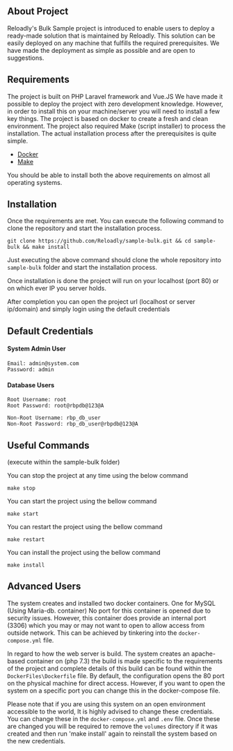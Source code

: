 ## About Project

Reloadly's Bulk Sample project is introduced to enable users to deploy a ready-made solution that is maintained by Reloadly. This solution can be easily deployed on any machine that fulfills the required prerequisites. We have made the deployment as simple as possible and are open to suggestions.

## Requirements

The project is built on PHP Laravel framework and Vue.JS We have made it possible to deploy the project with zero development knowledge. However, in order to install this on your machine/server you will need to install a few key things. The project is based on docker to create a fresh and clean environment. The project also required Make (script installer) to process the installation. The actual installation process after the prerequisites is quite simple.

- [Docker](https://www.docker.com/)
- [Make](https://www.gnu.org/software/make/)

You should be able to install both the above requirements on almost all operating systems.


## Installation

Once the requirements are met. You can execute the following command to clone the repository and start the installation process.

``git clone https://github.com/Reloadly/sample-bulk.git && cd sample-bulk && make install``


Just executing the above command should clone the whole repository into `sample-bulk` folder and start the installation process.

Once installation is done the project will run on your localhost (port 80) or on which ever IP you server holds.

After completion you can open the project url (localhost or server ip/domain) and simply login using the default credentials 

## Default Credentials

#### System Admin User

```
Email: admin@system.com
Password: admin 
```

#### Database Users

```
Root Username: root
Root Password: root@rbpdb@123@A
```

```
Non-Root Username: rbp_db_user
Non-Root Password: rbp_db_user@rbpdb@123@A 
```

## Useful Commands

(execute within the sample-bulk folder)

You can stop the project at any time using the below command 

``make stop``

You can start the project using the bellow command

``make start``

You can restart the project using the bellow command

``make restart``

You can install the project using the bellow command

``make install``

## Advanced Users

The system creates and installed two docker containers. One for MySQL (Using Maria-db. container) No port for this container is opened due to security issues. However, this container does provide an internal port (3306) which you may or may not want to open to allow access from outside network. This can be achieved by tinkering into the `docker-compose.yml` file.

In regard to how the web server is build. The system creates an apache-based container on (php 7.3) the build is made specific to the requirements of the project and complete details of this build can be found within the `DockerFiles\Dockerfile` file. By default, the configuration opens the 80 port on the physical machine for direct access. However, if you want to open the system on a specific port you can change this in the docker-compose file.

Please note that if you are using this system on an open environment accessible to the world, It is highly advised to change these credentials. You can change these in the `docker-compose.yml` and `.env` file. Once these are changed you will be required to remove the `volumes` directory if it was created and then run 'make install' again to reinstall the system based on the new credentials.
